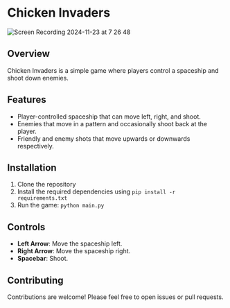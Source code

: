 # Chicken Invaders

![Screen Recording 2024-11-23 at 7 26 48](https://github.com/user-attachments/assets/055a5930-f6ba-4fee-8232-42381c1d2ba6)

## Overview
Chicken Invaders is a simple game where players control a spaceship and shoot down enemies.

## Features
- Player-controlled spaceship that can move left, right, and shoot.
- Enemies that move in a pattern and occasionally shoot back at the player.
- Friendly and enemy shots that move upwards or downwards respectively.

## Installation
1. Clone the repository
2. Install the required dependencies using `pip install -r requirements.txt`
3. Run the game: `python main.py`

## Controls
- **Left Arrow**: Move the spaceship left.
- **Right Arrow**: Move the spaceship right.
- **Spacebar**: Shoot.

## Contributing
Contributions are welcome! Please feel free to open issues or pull requests.
